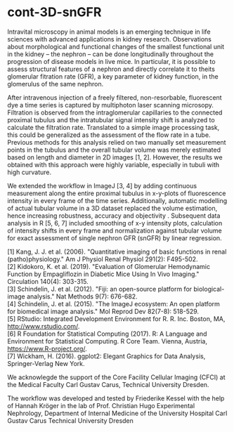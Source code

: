 # cont-3D-snGFR
Intravital microscopy in animal models is an emerging technique in life sciences with advanced applications in kidney research. Observations about morphological and functional changes of the smallest functional unit in the kidney – the nephron – can be done longitudinally throughout the progression of disease models in live  mice. In particular, it is possible to assess structural features of a nephron and directly correlate it to theits glomerular fitration rate (GFR), a key parameter of kidney function, in the glomerulus of the same nephron.

After intravenous injection of a freely filtered, non-resorbable, fluorescent dye a time series is captured by multiphoton laser scanning microsopy. Filtration is observed from the intraglomerular capillaries to the connected proximal tubulus and the intratubular signal intensity shift is analyzed to calculate the filtration rate. Translated to a simple image processing task, this could be generalized as the assessment of the flow rate in a tube. Previous methods for this analysis relied on two manually set measurement points in the tubulus and the overall tubular volume was merely estimated based on length and diameter in 2D images [1, 2]. However, the results we obtained with this approach were highly variable, especially in tubuli with high curvature.

We extended the workflow in ImageJ [3, 4] by adding continuous measurement along the entire proximal tubulus in x-y-plots of fluorescence intensity in every frame of the time series. Additionally, automatic modelling of actual tubular volume in a 3D dataset replaced the volume estimation, hence increasing robustness, accuracy and objectivity . Subsequent data analysis in R [5, 6, 7] included smoothing of x-y intensity plots, calculation of intensity shifts in every frame and normalization against tubular volume for exact assessment of single nephron GFR (snGFR) by linear regression.

[1] Kang, J. J. et al. (2006). "Quantitative imaging of basic functions in renal (patho)physiology." Am J Physiol Renal Physiol 291(2): F495-502. <br>
[2] Kidokoro, K. et al. (2019). "Evaluation of Glomerular Hemodynamic Function by Empagliflozin in Diabetic Mice Using In Vivo Imaging." Circulation 140(4): 303-315. <br>
[3] Schindelin, J. et al. (2012). "Fiji: an open-source platform for biological-image analysis." Nat Methods 9(7): 676-682. <br>
[4] Schindelin, J. et al. (2015). "The ImageJ ecosystem: An open platform for biomedical image analysis." Mol Reprod Dev 82(7-8): 518-529. <br>
[5] RStudio: Integrated Development Environment for R. R. Inc. Boston, MA, http://www.rstudio.com/. <br>
[6] R Foundation for Statistical Computing (2017). R: A Language and Environment for Statistical Computing. R Core Team. Vienna, Austria, https://www.R-project.org/. <br>
[7] Wickham, H. (2016). ggplot2: Elegant Graphics for Data Analysis, Springer-Verlag New York. <br>

We acknowlegde the support of the Core Facility Cellular Imaging (CFCI) at the Medical Faculty Carl Gustav Carus, Technical University Dresden. 

The workflow was developed and tested by Friederike Kessel with the help of Hannah Kröger in the lab of Prof. Christian Hugo
Experimental Nephrology, Department of Internal Medicine of the University Hospital Carl Gustav Carus
Technical University Dresden

